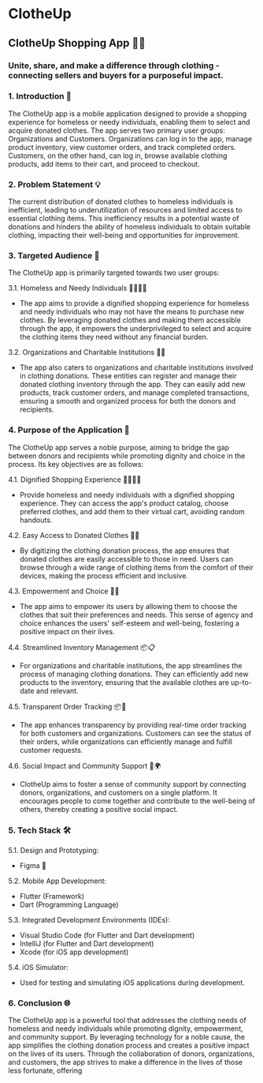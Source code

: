# ClotheUp

## ClotheUp Shopping App 👕📱
### Unite, share, and make a difference through clothing - connecting sellers and buyers for a purposeful impact.

### 1. Introduction 🚀

The ClotheUp app is a mobile application designed to provide a shopping experience for homeless or needy individuals, enabling them to select and acquire donated clothes. The app serves two primary user groups: Organizations and Customers. Organizations can log in to the app, manage product inventory, view customer orders, and track completed orders. Customers, on the other hand, can log in, browse available clothing products, add items to their cart, and proceed to checkout.

### 2. Problem Statement 💡

The current distribution of donated clothes to homeless individuals is inefficient, leading to underutilization of resources and limited access to essential clothing items. This inefficiency results in a potential waste of donations and hinders the ability of homeless individuals to obtain suitable clothing, impacting their well-being and opportunities for improvement.

### 3. Targeted Audience 👥

The ClotheUp app is primarily targeted towards two user groups:

3.1. Homeless and Needy Individuals 👨‍🦳👩‍🦳
   - The app aims to provide a dignified shopping experience for homeless and needy individuals who may not have the means to purchase new clothes. By leveraging donated clothes and making them accessible through the app, it empowers the underprivileged to select and acquire the clothing items they need without any financial burden.

3.2. Organizations and Charitable Institutions 🏢🌐
   - The app also caters to organizations and charitable institutions involved in clothing donations. These entities can register and manage their donated clothing inventory through the app. They can easily add new products, track customer orders, and manage completed transactions, ensuring a smooth and organized process for both the donors and recipients.

### 4. Purpose of the Application 🌟

The ClotheUp app serves a noble purpose, aiming to bridge the gap between donors and recipients while promoting dignity and choice in the process. Its key objectives are as follows:

4.1. Dignified Shopping Experience 💁‍♂️💁‍♀️
   - Provide homeless and needy individuals with a dignified shopping experience. They can access the app's product catalog, choose preferred clothes, and add them to their virtual cart, avoiding random handouts.

4.2. Easy Access to Donated Clothes 🛒👕
   - By digitizing the clothing donation process, the app ensures that donated clothes are easily accessible to those in need. Users can browse through a wide range of clothing items from the comfort of their devices, making the process efficient and inclusive.

4.3. Empowerment and Choice 🌟👚
   - The app aims to empower its users by allowing them to choose the clothes that suit their preferences and needs. This sense of agency and choice enhances the users' self-esteem and well-being, fostering a positive impact on their lives.

4.4. Streamlined Inventory Management 📦📋
   - For organizations and charitable institutions, the app streamlines the process of managing clothing donations. They can efficiently add new products to the inventory, ensuring that the available clothes are up-to-date and relevant.

4.5. Transparent Order Tracking 📦🚚
   - The app enhances transparency by providing real-time order tracking for both customers and organizations. Customers can see the status of their orders, while organizations can efficiently manage and fulfill customer requests.

4.6. Social Impact and Community Support 🤝🌍
   - ClotheUp aims to foster a sense of community support by connecting donors, organizations, and customers on a single platform. It encourages people to come together and contribute to the well-being of others, thereby creating a positive social impact.

### 5. Tech Stack 🛠️

5.1. Design and Prototyping:
   - Figma 🎨

5.2. Mobile App Development:
   - Flutter (Framework) 
   - Dart (Programming Language) 

5.3. Integrated Development Environments (IDEs): 
   - Visual Studio Code (for Flutter and Dart development) 
   - IntelliJ (for Flutter and Dart development) 
   - Xcode (for iOS app development) 

5.4. iOS Simulator: 
   - Used for testing and simulating iOS applications during development.


### 6. Conclusion 🌐

The ClotheUp app is a powerful tool that addresses the clothing needs of homeless and needy individuals while promoting dignity, empowerment, and community support. By leveraging technology for a noble cause, the app simplifies the clothing donation process and creates a positive impact on the lives of its users. Through the collaboration of donors, organizations, and customers, the app strives to make a difference in the lives of those less fortunate, offering
